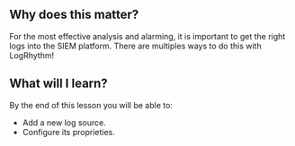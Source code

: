 

## Why does this matter?

For the most effective analysis and alarming, it is important to get the right logs into the SIEM platform. There are multiples ways to do this with LogRhythm!


## What will I learn?

By the end of this lesson you will be able to:
- Add a new log source.
- Configure its proprieties.

